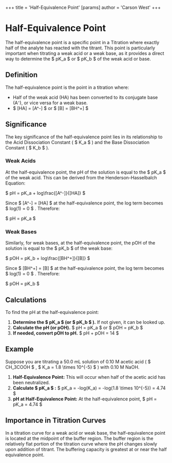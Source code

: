 +++
 title = 'Half-Equivalence Point'
[params]
	author = 'Carson West'
+++

# Half-Equivalence Point

The half-equivalence point is a specific point in a Titration where exactly half of the analyte has reacted with the titrant. This point is particularly important when titrating a weak acid or a weak base, as it provides a direct way to determine the  $ pK_a $  or  $ pK_b $  of the weak acid or base.

## Definition

The half-equivalence point is the point in a titration where:

*   Half of the weak acid (HA) has been converted to its conjugate base (A⁻), or vice versa for a weak base.
*    $ [HA] = [A^-] $  or  $ [B] = [BH^+] $ 

## Significance

The key significance of the half-equivalence point lies in its relationship to the Acid Dissociation Constant ( $ K_a $ ) and the Base Dissociation Constant ( $ K_b $ ).

### Weak Acids

At the half-equivalence point, the pH of the solution is equal to the  $ pK_a $  of the weak acid. This can be derived from the Henderson-Hasselbalch Equation:

 $ pH = pK_a + log\frac{[A^-]}{[HA]} $ 

Since  $ [A^-] = [HA] $  at the half-equivalence point, the log term becomes  $ log(1) = 0 $ . Therefore:

 $ pH = pK_a $ 

### Weak Bases

Similarly, for weak bases, at the half-equivalence point, the pOH of the solution is equal to the  $ pK_b $  of the weak base:

 $ pOH = pK_b + log\frac{[BH^+]}{[B]} $ 

Since  $ [BH^+] = [B] $  at the half-equivalence point, the log term becomes  $ log(1) = 0 $ . Therefore:

 $ pOH = pK_b $ 

## Calculations

To find the pH at the half-equivalence point:

1.  **Determine the  $ pK_a $  (or  $ pK_b $ ).**  If not given, it can be looked up.
2.  **Calculate the pH (or pOH).**  $ pH = pK_a $  or  $ pOH = pK_b $ 
3.  **If needed, convert pOH to pH.**  $ pH + pOH = 14 $ 

## Example

Suppose you are titrating a 50.0 mL solution of 0.10 M acetic acid ( $ CH_3COOH $ ,  $ K_a = 1.8 \times 10^{-5} $ ) with 0.10 M NaOH.

1.  **Half-Equivalence Point:** This will occur when half of the acetic acid has been neutralized.
2.  **Calculate  $ pK_a $ :**  $ pK_a = -log(K_a) = -log(1.8 \times 10^{-5}) = 4.74 $ 
3.  **pH at Half-Equivalence Point:**  At the half-equivalence point,  $ pH = pK_a = 4.74 $ 

## Importance in Titration Curves

In a titration curve for a weak acid or weak base, the half-equivalence point is located at the midpoint of the buffer region.  The buffer region is the relatively flat portion of the titration curve where the pH changes slowly upon addition of titrant. The buffering capacity is greatest at or near the half equivalence point.
